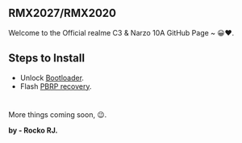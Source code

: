 ## RMX2027/RMX2020

Welcome to the Official realme C3 & Narzo 10A GitHub Page ~ 😀❤️.

## Steps to Install

* Unlock [Bootloader](https://c.realme.com/in/post-details/1365228614253068288).
* Flash [PBRP recovery](https://sourceforge.net/projects/pbrp/files/rmx2020/).

# 

More things coming soon, 😉.

**by - Rocko RJ.**